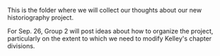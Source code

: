 This is the folder where we will collect our thoughts about our new historiography project. 

For Sep. 26, Group 2 will post ideas about how to organize the project, particularly on the extent to which we need to modify Kelley's chapter divisions.

